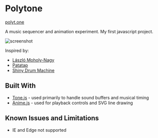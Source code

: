 # Polytone

[polyt.one](http://polyt.one)

A music sequencer and animation experiment. My first javascript project.

![screenshot](https://i.imgur.com/DCpHtfl.jpg)

Inspired by:

- [László Moholy-Nagy](https://www.google.com/search?q=Laszlo+Moholy-nagy&source=lnms&tbm=isch&sa=X&ved=0ahUKEwjpiOu78OXWAhVr4oMKHZuPAqgQ_AUICigB&biw=1434&bih=877#imgrc=PgdaK6oM3CkTCM:)
- [Patatap](http://www.patatap.com)
- [Shiny Drum Machine](http://webaudiodemos.appspot.com/MIDIDrums/index.html)

## Built With

- [Tone.js](https://github.com/Tonejs/Tone.js) - used primarily to handle sound buffers and musical timing
- [Anime.js](https://github.com/juliangarnier/anime) - used for playback controls and SVG line drawing

## Known Issues and Limitations

- IE and Edge not supported
